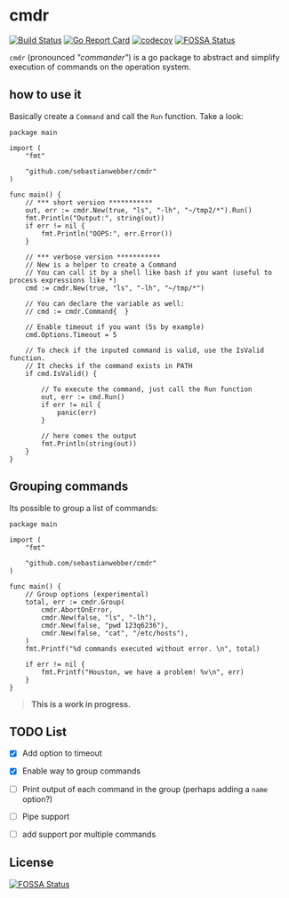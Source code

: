 # cmdr
[![Build Status](https://travis-ci.org/sebastianwebber/cmdr.svg?branch=master)](https://travis-ci.org/sebastianwebber/cmdr) [![Go Report Card](https://goreportcard.com/badge/github.com/sebastianwebber/cmdr)](https://goreportcard.com/report/github.com/sebastianwebber/cmdr) [![codecov](https://codecov.io/gh/sebastianwebber/cmdr/branch/master/graph/badge.svg)](https://codecov.io/gh/sebastianwebber/cmdr)
[![FOSSA Status](https://app.fossa.io/api/projects/git%2Bgithub.com%2Fsebastianwebber%2Fcmdr.svg?type=shield)](https://app.fossa.io/projects/git%2Bgithub.com%2Fsebastianwebber%2Fcmdr?ref=badge_shield)


`cmdr` (pronounced  _"commander"_) is a go package to abstract and simplify execution of commands on the operation system.

## how to use it

Basically create a `Command` and call the `Run` function. Take a look:

```golang
package main

import (
	"fmt"

	"github.com/sebastianwebber/cmdr"
)

func main() {
    // *** short version ***********
	out, err := cmdr.New(true, "ls", "-lh", "~/tmp2/*").Run()
	fmt.Println("Output:", string(out))
	if err != nil {
		fmt.Println("OOPS:", err.Error())
    }

    // *** verbose version ***********
	// New is a helper to create a Command
	// You can call it by a shell like bash if you want (useful to process expressions like *)
	cmd := cmdr.New(true, "ls", "-lh", "~/tmp/*")

	// You can declare the variable as well:
	// cmd := cmdr.Command{  }

	// Enable timeout if you want (5s by example)
	cmd.Options.Timeout = 5

	// To check if the inputed command is valid, use the IsValid function.
	// It checks if the command exists in PATH
	if cmd.IsValid() {

		// To execute the command, just call the Run function
		out, err := cmd.Run()
		if err != nil {
			panic(err)
		}

		// here comes the output
		fmt.Println(string(out))
	}
}
```

## Grouping commands

Its possible to group a list of commands:

```golang
package main

import (
    "fmt"

    "github.com/sebastianwebber/cmdr"
)

func main() {
    // Group options (experimental)
    total, err := cmdr.Group(
        cmdr.AbortOnError,
        cmdr.New(false, "ls", "-lh"),
        cmdr.New(false, "pwd 123q6236"),
        cmdr.New(false, "cat", "/etc/hosts"),
    )
    fmt.Printf("%d commands executed without error. \n", total)

    if err != nil {
        fmt.Printf("Houston, we have a problem! %v\n", err)
    }
}
```
> **This is a work in progress.**


## TODO List

- [x] Add option to timeout
- [x] Enable way to group commands
- [ ] Print output of each command in the group (perhaps adding a `name` option?)
- [ ] Pipe support
- [ ] add support por multiple commands



## License
[![FOSSA Status](https://app.fossa.io/api/projects/git%2Bgithub.com%2Fsebastianwebber%2Fcmdr.svg?type=large)](https://app.fossa.io/projects/git%2Bgithub.com%2Fsebastianwebber%2Fcmdr?ref=badge_large)
